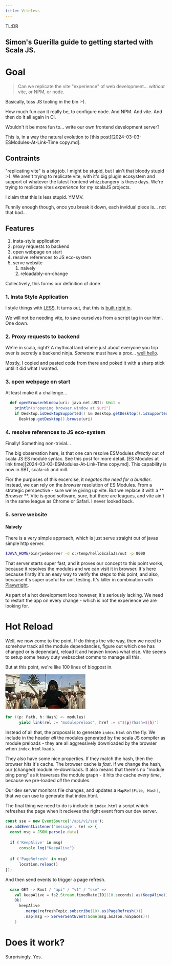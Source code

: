 ```yaml
---
title: Viteless
---
```


TL:DR

## Simon's Guerilla guide to getting started with Scala JS.


# Goal 

   > Can we replicate the vite "experience" of web development... _without_ vite, or NPM, or node. 

Basically, toss  JS tooling in the bin :-). 

How much fun can it really be, to configure node. And NPM. And vite. And then do it all again in CI. 

Wouldn't it be more fun to... write our own frontend development server?

This is, in a way the natural evolution  to [this post][2024-03-03-ESModules-At-Link-Time copy.md]. 

## Contraints

"replicating vite" is a big job. I might be stupid, but I ain't that bloody stupid :-). We aren't trying to replicate vite, with it's big plugin ecosystem and support of whatever the latest frontend whizzbangery is these days. We're trying to replicate vites _experience_ for _my_ scalaJS projects. 

I claim that this is less stupid. YMMV.

Funnily enough though, once you break it down, each invidual piece is... not that bad...

## Features

1. insta-style application
1. proxy requests to backend
1. open webpage on start
1. resolve references to JS eco-system
1. serve website
    1. naively 
    2. reloadably-on-change

Collectively, this forms our definition of done

### 1. Insta Style Application

I style things with [LESS](https://lesscss.org/). It turns out, that this is [built right in](https://lesscss.org/usage/#using-less-in-the-browser-watch-mode). 

We will not be needing vite, to save ourselves from a script tag in our html. One down.

### 2. Proxy requests to backend

We're in scala, right? A mythical land where just about everyone you trip over is secretly a backend ninja. _Someone_ must have a prox... [well hello](https://github.com/davenverse/equilibrium). 

Mostly, I copied and pasted code from there and poked it with a sharp stick until it did what I wanted. 

### 3. open webpage on start

At least make it a challenge... 

```scala
  def openBrowserWindow(uri: java.net.URI): Unit =
    println(s"opening browser window at $uri")
    if Desktop.isDesktopSupported() && Desktop.getDesktop().isSupported(Desktop.Action.BROWSE) then
      Desktop.getDesktop().browse(uri)
```
### 4. resolve references to JS eco-system

Finally! Something non-trivial...

The big observation here, is that one can resolve ESModules _directly_ out of scala JS ES module syntax. See this post for more detail. [ES Modules at link time][2024-03-03-ESModules-At-Link-Time copy.md]. This capability is now in SBT, scala-cli and mill. 

Fior the purposes of this excercise, it _negates the need for a bundler_. Instead, we can rely on the _browser_ resolution of ES Modules. From a strategic perspective - sure we're giving up vite. But we replace it with a ** _Browser_ **. Vite is good software, sure, but there are leagues, and vite ain't in the same league as Chrome or Safari. I never looked back.

### 5. serve website
#### Naively

There is a very simple approach, which is just serve straight out of javas simple http server. 

```sh
$JAVA_HOME/bin/jwebserver -d c:/temp/helloScalaJs/out -p 8000
```

That server starts super fast, and it proves our concept to this point works, because it resolves the modules and we can visit it in browser. It's here because firstly it's an easy way to verify the steps to this point, and also, because it's super useful for unit testing. It's killer in combination with [Playwright](https://playwright.dev/java/docs/intro).

As part of a hot development loop however, it's seriously lacking. We need to restart the app on every change - which is not the experience we are looking for.

# Hot Reload

Well, we now come to the point. If do things the vite way, then we need to somehow track all the module dependancies, figure out which one has changed or is dependant, reload it and heaven knows what else. Vite seems to setup some heavy duty websocket comms to manage all this. 

But at this point, we're like 100 lines of blogpost in. 

![bah](/docs/assets/indiana-jones-sword-vs-gun.webp)

```scala
for ((p: Path, h: Hash) <- modules)
      yield link(rel := "modulepreload", href := s"${p}?hash=${h}")
```

Instead of all that, the proposal is to generate `index.html` on the fly. We include in the header _all_ the modules generated by the scala JS compiler as module preloads - they are all aggressively downloaded by the browser when `index.html` loads. 


They also have some nice properties. If they match the hash, then the browser hits it's cache. The browser cache is _fast_. If we change the hash, our (changed) module re-downloads. It also means that there's no "module ping pong" as it traverses the module graph - it hits the cache _every time_, because we pre-loaded _all_ the modules.

Our dev server monitors file changes, and updates a `MapRef[File, Hash]`, that we can use to generate that index.html. 

The final thing we need to do is include in `index.html` a script which refreshes the page when it recieves the right event from our dev server. 

```js
const sse = new EventSource('/api/v1/sse');
sse.addEventListener('message', (e) => {
  const msg = JSON.parse(e.data)

  if ('KeepAlive' in msg)
      console.log("KeepAlive")

  if ('PageRefresh' in msg)
      location.reload()
});
```

And then send events to trigger a page refresh.

```scala
  case GET -> Root / "api" / "v1" / "sse" =>
    val keepAlive = fs2.Stream.fixedRate[IO](10.seconds).as(KeepAlive())
    Ok(
      keepAlive
        .merge(refreshTopic.subscribe(10).as(PageRefresh()))
        .map(msg => ServerSentEvent(Some(msg.asJson.noSpaces)))
    )

```

# Does it work? 

Surprisingly. Yes.


